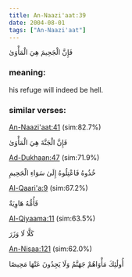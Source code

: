 ```yaml
---
title: An-Naazi'aat:39
date: 2004-08-01
tags: ["An-Naazi'aat"]
---
```

فَإِنَّ الْجَحِيمَ هِيَ الْمَأْوَىٰ
### meaning: 
his refuge will indeed be hell.
### similar verses: 

[An-Naazi'aat:41](/79/41) (sim:82.7%)

فَإِنَّ الْجَنَّةَ هِيَ الْمَأْوَىٰ

[Ad-Dukhaan:47](/44/47) (sim:71.9%)

خُذُوهُ فَاعْتِلُوهُ إِلَىٰ سَوَاءِ الْجَحِيمِ

[Al-Qaari'a:9](/101/9) (sim:67.2%)

فَأُمُّهُ هَاوِيَةٌ

[Al-Qiyaama:11](/75/11) (sim:63.5%)

كَلَّا لَا وَزَرَ

[An-Nisaa:121](/4/121) (sim:62.0%)

أُولَٰئِكَ مَأْوَاهُمْ جَهَنَّمُ وَلَا يَجِدُونَ عَنْهَا مَحِيصًا
